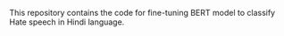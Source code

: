 This repository contains the code for fine-tuning BERT model to classify Hate speech in Hindi language.

